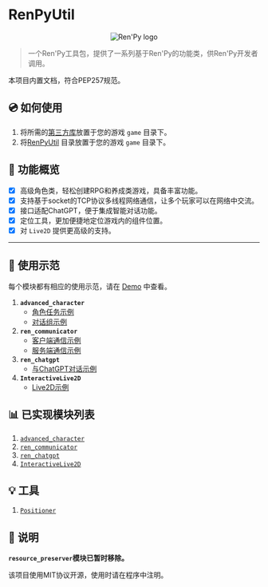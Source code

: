 # RenPyUtil

<p align="center">
  <img src="https://www.renpy.org/static/index-logo.png" alt="Ren'Py logo">
</p>

> 一个Ren'Py工具包，提供了一系列基于Ren'Py的功能类，供Ren'Py开发者调用。

本项目内置文档，符合PEP257规范。

## :cd: 如何使用

1. 将所需的[第三方库](./lib)放置于您的游戏 `game` 目录下。
2. 将[RenPyUtil](./RenPyUtil) 目录放置于您的游戏 `game` 目录下。

## :rocket: 功能概览

- [x] 高级角色类，轻松创建RPG和养成类游戏，具备丰富功能。
- [x] 支持基于socket的TCP协议多线程网络通信，让多个玩家可以在网络中交流。
- [x] 接口适配ChatGPT，便于集成智能对话功能。
- [x] 定位工具，更加便捷地定位游戏内的组件位置。
- [x] 对 `Live2D` 提供更高级的支持。

---

## :bookmark: 使用示范

每个模块都有相应的使用示范，请在 [Demo](./Demo) 中查看。

1. **`advanced_character`**
    - [角色任务示例](./Demo/demo_advanced_character/character_task.rpy)
    - [对话组示例](./Demo/demo_advanced_character/speaking_group.rpy)
2. **`ren_communicator`**
    - [客户端通信示例](./Demo/demo_ren_communicator/client.rpy)
    - [服务端通信示例](./Demo/demo_ren_communicator/server.rpy)
3. **`ren_chatgpt`**
    - [与ChatGPT对话示例](./Demo/demo_ren_chatgpt.rpy)
4. **`InteractiveLive2D`**
    - [Live2D示例](./Demo/demo_InteractiveLive2D.rpy)

## :bar_chart: 已实现模块列表

1. [`advanced_character`](./RenPyUtil/advanced_character_ren.py)
2. [`ren_communicator`](./RenPyUtil/RenCommunicator/)
3. [`ren_chatgpt`](./RenPyUtil/ren_chatgpt_ren.py)
4. [`InteractiveLive2D`](./RenPyUtil/00InteractiveLive2D_ren.py/)

## :bulb: 工具
1. [`Positioner`](./RenPyUtil/Positioner)

## :book: 说明

**`resource_preserver`模块已暂时移除。**

该项目使用MIT协议开源，使用时请在程序中注明。
